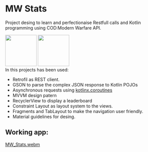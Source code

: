 # MW Stats

  Project desing to learn and perfectionaise Restfull calls and Kotlin programming using COD:Modern Warfare API.  
  
  <img src="https://img.stackshare.io/service/2856/retrofit-logo.png" width="100px" height="100px"> <img src="https://upload.wikimedia.org/wikipedia/commons/7/74/Kotlin_Icon.png" height="100px">  
  In this projects has been used:   
 - Retrofil as REST client. 
 - GSON to parse the complex JSON response to Kotlin POJOs
 - Asynchronous requests using [kotlinx.coroutines](https://developer.android.com/kotlin/coroutines?hl=es-419)
 - MVVM design patern
 - RecyclerView to display a leaderboard
 - Constraint Layout as layout system to the views. 
 - Fragments and TabLayout to make the navigation user friendly.
 - Material guidelines for desing.
 
 ## Working app: 

[MW_Stats.webm](https://user-images.githubusercontent.com/92508886/203047990-4512ce34-7256-4e66-88a9-cd54ffce7907.webm)

